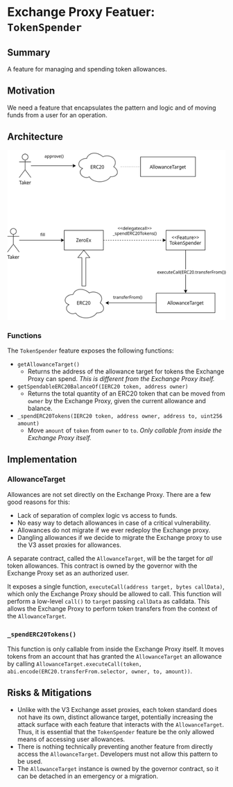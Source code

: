 # Exchange Proxy Featuer: `TokenSpender`

## Summary
A feature for managing and spending token allowances.

## Motivation

We need a feature that encapsulates the pattern and logic and of moving funds from a user for an operation.

## Architecture

![token-spender](https://raw.githubusercontent.com/0xProject/0x-protocol-specification/master/exchange-proxy/img/token-spender.png)

### Functions
The `TokenSpender` feature exposes the following functions:
- `getAllowanceTarget()`
  - Returns the address of the allowance target for tokens the Exchange Proxy can spend. *This is different from the Exchange Proxy itself.*
- `getSpendableERC20BalanceOf(IERC20 token, address owner)`
  - Returns the total quantity of an ERC20 token that can be moved from `owner` by the Exchange Proxy, given the current allowance and balance.
- `_spendERC20Tokens(IERC20 token, address owner, address to, uint256 amount)`
  - Move `amount` of `token` from `owner` to `to`. *Only callable from inside the Exchange Proxy itself.*

## Implementation

### AllowanceTarget

Allowances are not set directly on the Exchange Proxy. There are a few good reasons for this:

* Lack of separation of complex logic vs access to funds.
* No easy way to detach allowances in case of a critical vulnerability.
* Allowances do not migrate if we ever redeploy the Exchange proxy.
* Dangling allowances if we decide to migrate the Exchange proxy to use the V3 asset proxies for allowances.

A separate contract, called the `AllowanceTarget`, will be the target for *all* token allowances. This contract is owned by the governor with the Exchange Proxy set as an authorized user.

It exposes a single function, `executeCall(address target, bytes callData)`, which only the Exchange Proxy should be allowed to call. This function will perform a low-level `call()` to `target` passing `callData` as calldata. This allows the Exchange Proxy to perform token transfers from the context of the `AllowanceTarget`.


### `_spendERC20Tokens()`
This function is only callable from inside the Exchange Proxy itself. It moves tokens from an account that has granted the `AllowanceTarget` an allowance by calling `AllowanceTarget.executeCall(token, abi.encode(ERC20.transferFrom.selector, owner, to, amount))`.

## Risks & Mitigations
- Unlike with the V3 Exchange asset proxies, each token standard does not have its own, distinct allowance target, potentially increasing the attack surface with each feature that interacts with the `AllowanceTarget`. Thus, it is essential that the `TokenSpender` feature be the only allowed means of accessing user allowances.
- There is nothing technically preventing another feature from directly access the `AllowanceTarget`. Developers must not allow this pattern to be used.
- The `AllowanceTarget` instance is owned by the governor contract, so it can be detached in an emergency or a migration.
